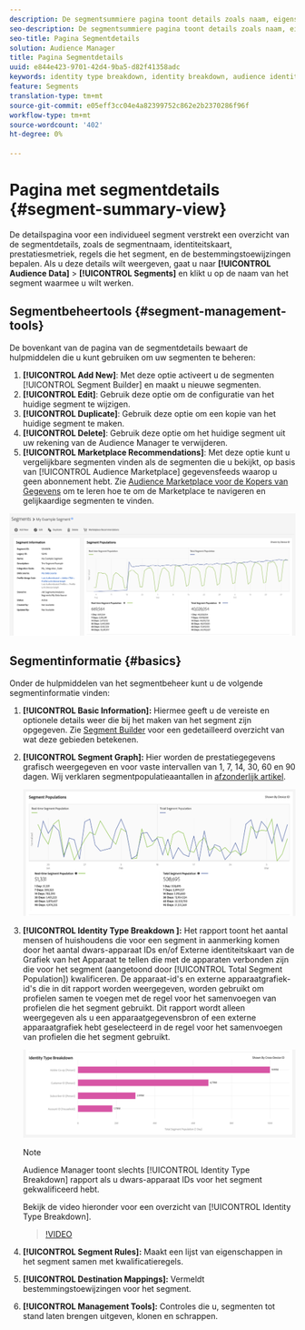 ```yaml
---
description: De segmentsummiere pagina toont details zoals naam, eigenschappen in het segment, regels, prestatiesgegevens, en de informatie van de bestemmingstoewijzing.
seo-description: De segmentsummiere pagina toont details zoals naam, eigenschappen in het segment, regels, prestatiesgegevens, en de informatie van de bestemmingstoewijzing.
seo-title: Pagina Segmentdetails
solution: Audience Manager
title: Pagina Segmentdetails
uuid: e844e423-9701-42d4-9ba5-d82f41358adc
keywords: identity type breakdown, identity breakdown, audience identity reporting, cross-device, cross-device ID, device ID
feature: Segments
translation-type: tm+mt
source-git-commit: e05eff3cc04e4a82399752c862e2b2370286f96f
workflow-type: tm+mt
source-wordcount: '402'
ht-degree: 0%

---
```



# Pagina met segmentdetails {#segment-summary-view}

De detailspagina voor een individueel segment verstrekt een overzicht van de segmentdetails, zoals de segmentnaam, identiteitskaart, prestatiesmetriek, regels die het segment, en de bestemmingstoewijzingen bepalen. Als u deze details wilt weergeven, gaat u naar **[!UICONTROL Audience Data]** > **[!UICONTROL Segments]** en klikt u op de naam van het segment waarmee u wilt werken.

## Segmentbeheertools {#segment-management-tools}

De bovenkant van de pagina van de segmentdetails bewaart de hulpmiddelen die u kunt gebruiken om uw segmenten te beheren:

1. **[!UICONTROL Add New]**: Met deze optie activeert u de segmenten  [!UICONTROL Segment Builder] en maakt u nieuwe segmenten.
2. **[!UICONTROL Edit]**: Gebruik deze optie om de configuratie van het huidige segment te wijzigen.
3. **[!UICONTROL Duplicate]**: Gebruik deze optie om een kopie van het huidige segment te maken.
4. **[!UICONTROL Delete]**: Gebruik deze optie om het huidige segment uit uw rekening van de Audience Manager te verwijderen.
5. **[!UICONTROL Marketplace Recommendations]**: Met deze optie kunt u vergelijkbare segmenten vinden als de segmenten die u bekijkt, op basis van  [!UICONTROL Audience Marketplace] gegevensfeeds waarop u geen abonnement hebt. Zie [Audience Marketplace voor de Kopers van Gegevens](../audience-marketplace/marketplace-data-buyers/marketplace-data-buyers.md) om te leren hoe te om de Marketplace te navigeren en gelijkaardige segmenten te vinden.

![basissegmentinformatie](assets/basic-segment-information.png)

## Segmentinformatie {#basics}

Onder de hulpmiddelen van het segmentbeheer kunt u de volgende segmentinformatie vinden:

1. **[!UICONTROL Basic Information]:** Hiermee geeft u de vereiste en optionele details weer die bij het maken van het segment zijn opgegeven. Zie [Segment Builder](segment-builder.md) voor een gedetailleerd overzicht van wat deze gebieden betekenen.
2. **[!UICONTROL Segment Graph]:** Hier worden de prestatiegegevens grafisch weergegeven en voor vaste intervallen van 1, 7, 14, 30, 60 en 90 dagen. Wij verklaren segmentpopulatieaantallen in [afzonderlijk artikel](../../features/segments/segment-builder-data.md).

   ![segmentgrafiek](assets/segment-graph.png)

3. **[!UICONTROL Identity Type Breakdown ]:** Het rapport toont het aantal mensen of huishoudens die voor een segment in aanmerking komen door het aantal dwars-apparaat IDs en/of Externe identiteitskaart van de Grafiek van het Apparaat te tellen die met de apparaten verbonden zijn die voor het segment (aangetoond door  [!UICONTROL Total Segment Population]) kwalificeren. De apparaat-id&#39;s en externe apparaatgrafiek-id&#39;s die in dit rapport worden weergegeven, worden gebruikt om profielen samen te voegen met de regel voor het samenvoegen van profielen die het segment gebruikt. Dit rapport wordt alleen weergegeven als u een apparaatgegevensbron of een externe apparaatgrafiek hebt geselecteerd in de regel voor het samenvoegen van profielen die het segment gebruikt.

   ![segmentgrafiek](assets/segment-type.png)

   >[!NOTE]
   >
   >Audience Manager toont slechts [!UICONTROL Identity Type Breakdown] rapport als u dwars-apparaat IDs voor het segment gekwalificeerd hebt.

   Bekijk de video hieronder voor een overzicht van [!UICONTROL Identity Type Breakdown].
   >[!VIDEO](https://video.tv.adobe.com/v/27977/)

4. **[!UICONTROL Segment Rules]:** Maakt een lijst van eigenschappen in het segment samen met kwalificatieregels.
5. **[!UICONTROL Destination Mappings]:** Vermeldt bestemmingstoewijzingen voor het segment.
6. **[!UICONTROL Management Tools]:** Controles die u, segmenten tot stand laten brengen uitgeven, klonen en schrappen.